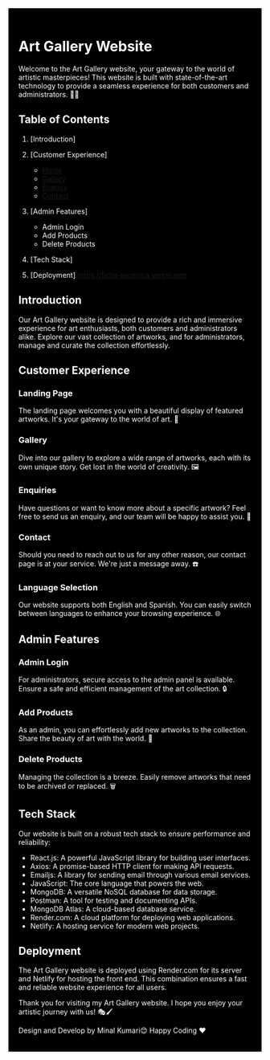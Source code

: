 <div style="background-color: black; color: white; padding: 20px;">

# Art Gallery Website

Welcome to the Art Gallery website, your gateway to the world of artistic masterpieces! This website is built with state-of-the-art technology to provide a seamless experience for both customers and administrators. 🎨✨

## Table of Contents

1. [Introduction]
2. [Customer Experience]
   - [Home](#https://652c47a95b675c32749c2169--fichaart.netlify.app/)
   - [Gallery](#https://652c47a95b675c32749c2169--fichaart.netlify.app/gallery)
   - [Enquiry](#https://652c47a95b675c32749c2169--fichaart.netlify.app/form)
   - [Contact](#https://652c47a95b675c32749c2169--fichaart.netlify.app/contact)

3. [Admin Features]
   - Admin Login
   - Add Products
   - Delete Products

4. [Tech Stack]
5. [Deployment]
https://ficha-technica.vercel.app

## Introduction

Our Art Gallery website is designed to provide a rich and immersive experience for art enthusiasts, both customers and administrators alike. Explore our vast collection of artworks, and for administrators, manage and curate the collection effortlessly.

## Customer Experience

### Landing Page

The landing page welcomes you with a beautiful display of featured artworks. It's your gateway to the world of art. 🌟

### Gallery

Dive into our gallery to explore a wide range of artworks, each with its own unique story. Get lost in the world of creativity. 🖼️

### Enquiries

Have questions or want to know more about a specific artwork? Feel free to send us an enquiry, and our team will be happy to assist you. 📩

### Contact

Should you need to reach out to us for any other reason, our contact page is at your service. We're just a message away. ☎️

### Language Selection

Our website supports both English and Spanish. You can easily switch between languages to enhance your browsing experience. 🌐

## Admin Features

### Admin Login

For administrators, secure access to the admin panel is available. Ensure a safe and efficient management of the art collection. 🔒

### Add Products

As an admin, you can effortlessly add new artworks to the collection. Share the beauty of art with the world. 📸

### Delete Products

Managing the collection is a breeze. Easily remove artworks that need to be archived or replaced. 🗑️

## Tech Stack

Our website is built on a robust tech stack to ensure performance and reliability:

- React.js: A powerful JavaScript library for building user interfaces.
- Axios: A promise-based HTTP client for making API requests.
- Emailjs: A library for sending email through various email services.
- JavaScript: The core language that powers the web.
- MongoDB: A versatile NoSQL database for data storage.
- Postman: A tool for testing and documenting APIs.
- MongoDB Atlas: A cloud-based database service.
- Render.com: A cloud platform for deploying web applications.
- Netlify: A hosting service for modern web projects.

## Deployment

The Art Gallery website is deployed using Render.com for its server and Netlify for hosting the front end. This combination ensures a fast and reliable website experience for all users.

Thank you for visiting my Art Gallery website. I hope you enjoy your artistic journey with us! 🎭🖌️

Design and Develop by Minal Kumari😊
Happy Coding ❤️

</div>
